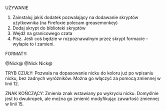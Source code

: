 UŻYWANIE

1. Zainstaluj jakiś dodatek pozwalający na dodawanie skryptów użytkownika (na Firefoxie polecam greasemonkey)
2. Dodaj skrypt do biblioteki skryptów
3. Wejdź na granicowego czata
4. Pisz. Jeśli coś będzie w rozpoznawalnym przez skrypt formacie - wyłapie to i zamieni.

FORMATY:

@Nick@
@Nick
Nick@

TRYB CZUŁY:
Pozwala na dopasowanie nicku do koloru już po wpisaniu nicku, bez żadnych wyróżników. Można go włączyć za pomocą zmiennej w linii 12.

ZNAK KOŃCZĄCY:
Zmienia znak wstawiany po wykryciu nicku. Domyślnie jest to dwukropek, ale można go zmienić modyfikując zawartość zmiennej w linii 15.
